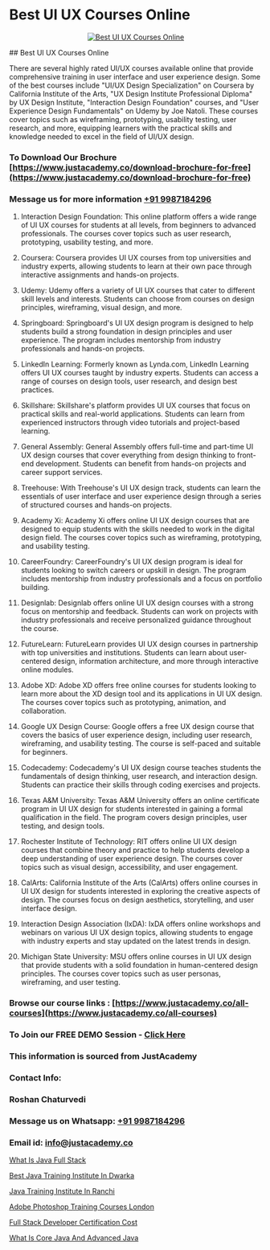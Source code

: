 # Best UI UX Courses Online

<p align="center">
  <a href="https://justacademy.co/all-courses">
    <img src="https://ibb.co/CngWr2j" alt="Best UI UX Courses Online">
  </a>
</p>
## Best UI UX Courses Online

There are several highly rated UI/UX courses available online that provide comprehensive training in user interface and user experience design. Some of the best courses include "UI/UX Design Specialization" on Coursera by California Institute of the Arts, "UX Design Institute Professional Diploma" by UX Design Institute, "Interaction Design Foundation" courses, and "User Experience Design Fundamentals" on Udemy by Joe Natoli. These courses cover topics such as wireframing, prototyping, usability testing, user research, and more, equipping learners with the practical skills and knowledge needed to excel in the field of UI/UX design.
### To Download Our Brochure [https://www.justacademy.co/download-brochure-for-free](https://www.justacademy.co/download-brochure-for-free)
### Message us for more information [+91 9987184296](https://api.whatsapp.com/send?phone=919987184296)
1) Interaction Design Foundation: This online platform offers a wide range of UI UX courses for students at all levels, from beginners to advanced professionals. The courses cover topics such as user research, prototyping, usability testing, and more.

2) Coursera: Coursera provides UI UX courses from top universities and industry experts, allowing students to learn at their own pace through interactive assignments and hands-on projects.

3) Udemy: Udemy offers a variety of UI UX courses that cater to different skill levels and interests. Students can choose from courses on design principles, wireframing, visual design, and more.

4) Springboard: Springboard's UI UX design program is designed to help students build a strong foundation in design principles and user experience. The program includes mentorship from industry professionals and hands-on projects.

5) LinkedIn Learning: Formerly known as Lynda.com, LinkedIn Learning offers UI UX courses taught by industry experts. Students can access a range of courses on design tools, user research, and design best practices.

6) Skillshare: Skillshare's platform provides UI UX courses that focus on practical skills and real-world applications. Students can learn from experienced instructors through video tutorials and project-based learning.

7) General Assembly: General Assembly offers full-time and part-time UI UX design courses that cover everything from design thinking to front-end development. Students can benefit from hands-on projects and career support services.

8) Treehouse: With Treehouse's UI UX design track, students can learn the essentials of user interface and user experience design through a series of structured courses and hands-on projects.

9) Academy Xi: Academy Xi offers online UI UX design courses that are designed to equip students with the skills needed to work in the digital design field. The courses cover topics such as wireframing, prototyping, and usability testing.

10) CareerFoundry: CareerFoundry's UI UX design program is ideal for students looking to switch careers or upskill in design. The program includes mentorship from industry professionals and a focus on portfolio building.

11) Designlab: Designlab offers online UI UX design courses with a strong focus on mentorship and feedback. Students can work on projects with industry professionals and receive personalized guidance throughout the course.

12) FutureLearn: FutureLearn provides UI UX design courses in partnership with top universities and institutions. Students can learn about user-centered design, information architecture, and more through interactive online modules.

13) Adobe XD: Adobe XD offers free online courses for students looking to learn more about the XD design tool and its applications in UI UX design. The courses cover topics such as prototyping, animation, and collaboration.

14) Google UX Design Course: Google offers a free UX design course that covers the basics of user experience design, including user research, wireframing, and usability testing. The course is self-paced and suitable for beginners.

15) Codecademy: Codecademy's UI UX design course teaches students the fundamentals of design thinking, user research, and interaction design. Students can practice their skills through coding exercises and projects.

16) Texas A&M University: Texas A&M University offers an online certificate program in UI UX design for students interested in gaining a formal qualification in the field. The program covers design principles, user testing, and design tools.

17) Rochester Institute of Technology: RIT offers online UI UX design courses that combine theory and practice to help students develop a deep understanding of user experience design. The courses cover topics such as visual design, accessibility, and user engagement.

18) CalArts: California Institute of the Arts (CalArts) offers online courses in UI UX design for students interested in exploring the creative aspects of design. The courses focus on design aesthetics, storytelling, and user interface design.

19) Interaction Design Association (IxDA): IxDA offers online workshops and webinars on various UI UX design topics, allowing students to engage with industry experts and stay updated on the latest trends in design.

20) Michigan State University: MSU offers online courses in UI UX design that provide students with a solid foundation in human-centered design principles. The courses cover topics such as user personas, wireframing, and user testing.

### Browse our course links : [https://www.justacademy.co/all-courses](https://www.justacademy.co/all-courses) 
### To Join our FREE DEMO Session - [Click Here](https://www.justacademy.co/register-for-course-demo)


### This information is sourced from JustAcademy
### Contact Info:
### Roshan Chaturvedi
### Message us on Whatsapp: [+91 9987184296](https://api.whatsapp.com/send?phone=919987184296)
### Email id: [info@justacademy.co](mailto:info@justacademy.co)
                
[What Is Java Full Stack](https://www.linkedin.com/pulse/what-java-full-stack-justacademy-d9cqc?trackingId=567DewzWA2CEAGnv1Eakcw%3D%3D&lipi=urn%3Ali%3Apage%3Ad_flagship3_company_admin%3BWbxQ1A18RaaLg4c2WwaK8w%3D%3D)

[Best Java Training Institute In Dwarka](https://www.linkedin.com/pulse/best-java-training-institute-dwarka-justacademy-sunnyvale-vee3e?trackingId=AltOHpzr9NBHbb1RekhLOg%3D%3D&lipi=urn%3Ali%3Apage%3Ad_flagship3_company_admin%3B84%2Br3TF5Sai5zePv40hxgg%3D%3D)

[Java Training Institute In Ranchi](https://medium.com/@shivamja27/java-training-institute-in-ranchi-b4b0b964badf)

[Adobe Photoshop Training Courses London](https://medium.com/@roneet705/adobe-photoshop-training-courses-london-4274be985b55)

[Full Stack Developer Certification Cost](https://justacademyin.github.io/justacademy/full-stack-developer-certification-cost)

[What Is Core Java And Advanced Java](https://justacademyin.github.io/justacademy/what-is-core-java-and-advanced-java)

